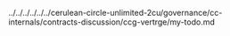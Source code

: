 ../../../../../../cerulean-circle-unlimited-2cu/governance/cc-internals/contracts-discussion/ccg-vertrge/my-todo.md